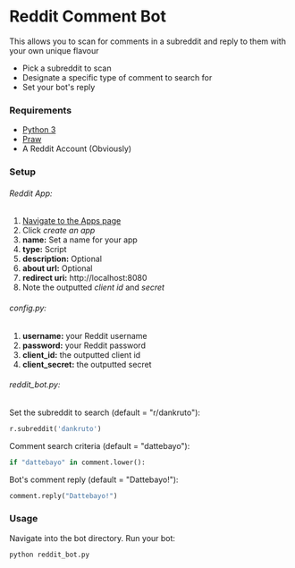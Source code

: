 # Reddit Comment Bot
This allows you to scan for comments in a subreddit and reply to them with your own unique flavour
  - Pick a subreddit to scan
  - Designate a specific type of comment to search for
  - Set your bot's reply

### Requirements
  - [Python 3](https://www.python.org/downloads/)
  - [Praw](https://praw.readthedocs.io/en/latest/getting_started/installation.html)
  - A Reddit Account (Obviously)

### Setup
###### Reddit App:
1. [Navigate to the Apps page ](https://www.reddit.com/prefs/apps/)
2. Click *create an app*
3. **name:** Set a name for your app
4. **type:** Script
5. **description:** Optional
6. **about url:** Optional
7. **redirect uri:** http://localhost:8080
8. Note the outputted *client id* and *secret*

###### config.py:
1. **username:** your Reddit username
2. **password:** your Reddit password
3. **client_id:** the outputted client id
4. **client_secret:** the outputted secret

###### reddit_bot.py:

Set the subreddit to search (default = "r/dankruto"):
```python
r.subreddit('dankruto') 
```
Comment search criteria (default = "dattebayo"):
```python
if "dattebayo" in comment.lower():
```
Bot's comment reply (default = "Dattebayo!"):
```python
comment.reply("Dattebayo!")
```

### Usage

Navigate into the bot directory.
Run your bot:
```
python reddit_bot.py
```